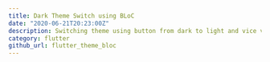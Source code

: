 ```yaml
---
title: Dark Theme Switch using BLoC
date: "2020-06-21T20:23:00Z"
description: Switching theme using button from dark to light and vice versa. State of theme is done using Business Logic Components. All code are tested using unit test, integration test, and driver test.
category: flutter
github_url: flutter_theme_bloc
---
```

